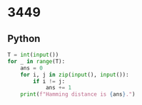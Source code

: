 # 3449

## Python

```python
T = int(input())
for _ in range(T):
    ans = 0
    for i, j in zip(input(), input()):
        if i != j:
            ans += 1
    print(f"Hamming distance is {ans}.")

```
